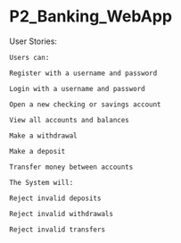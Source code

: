 # P2_Banking_WebApp

User Stories:

    Users can:  

    Register with a username and password 

    Login with a username and password 

    Open a new checking or savings account 

    View all accounts and balances 

    Make a withdrawal 

    Make a deposit 

    Transfer money between accounts 

    The System will: 

    Reject invalid deposits 

    Reject invalid withdrawals 

    Reject invalid transfers 
